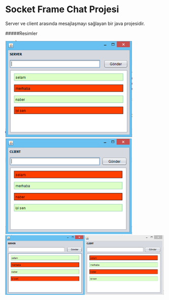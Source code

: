 # Socket Frame Chat Projesi
Server ve client arasında mesajlaşmayı sağlayan bir java projesidir.

#####Resimler

<img src="https://github.com/muharremKilicer/socketChatProjesi/blob/master/images/server.png" width="400"/>
<img src="https://github.com/muharremKilicer/socketChatProjesi/blob/master/images/client.png" width="400"/>
<img src="https://github.com/muharremKilicer/socketChatProjesi/blob/master/images/sc.png" width="500"/>

